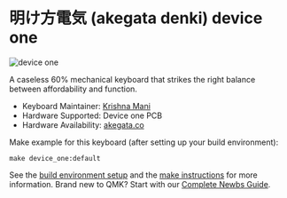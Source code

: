 # 明け方電気 (akegata denki) device one

![device one](https://cdn.shopify.com/s/files/1/0428/0624/7583/products/keyboard_300x300.png?v=1594330016)

A caseless 60% mechanical keyboard that strikes the right balance between affordability and function.

* Keyboard Maintainer: [Krishna Mani](https://github.com/kmani314)
* Hardware Supported: Device one PCB
* Hardware Availability: [akegata.co](https://akegata.co)

Make example for this keyboard (after setting up your build environment):

    make device_one:default

See the [build environment setup](https://docs.qmk.fm/#/getting_started_build_tools) and the [make instructions](https://docs.qmk.fm/#/getting_started_make_guide) for more information. Brand new to QMK? Start with our [Complete Newbs Guide](https://docs.qmk.fm/#/newbs).
